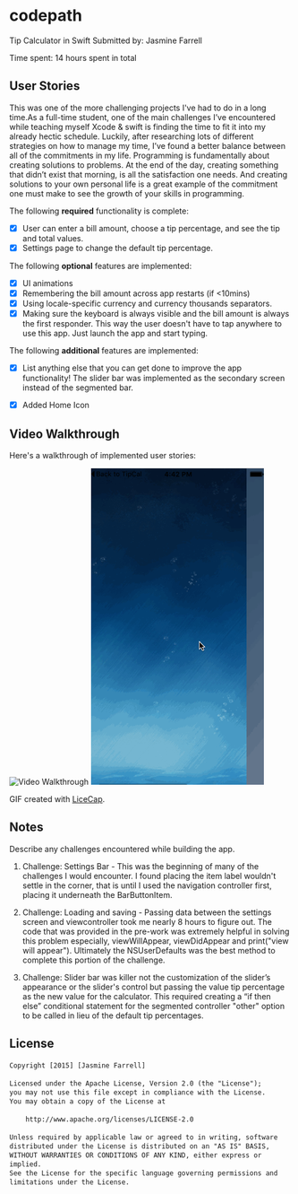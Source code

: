 # codepath
Tip Calculator in Swift
Submitted by: Jasmine Farrell

Time spent: 14 hours spent in total

## User Stories

This was one of the more challenging projects I've had to do in a long time.As a full-time student, one of the main challenges
I’ve encountered while teaching myself Xcode & swift is finding the time to fit it into my already hectic schedule. 
Luckily, after researching lots of different strategies on how to manage my time,
I’ve found a better balance between all of the commitments in my life. 
Programming is fundamentally about creating  solutions to problems. At the end of the day, creating something that didn’t exist that morning, is all the satisfaction one needs. 
And creating solutions to your own personal life is a great example of the commitment one must make to see the growth of your skills in programming. 

The following **required** functionality is complete:

* [x] User can enter a bill amount, choose a tip percentage, and see the tip and total values.
* [x] Settings page to change the default tip percentage.

The following **optional** features are implemented:
* [x] UI animations
* [x] Remembering the bill amount across app restarts (if <10mins)
* [x] Using locale-specific currency and currency thousands separators.
* [x] Making sure the keyboard is always visible and the bill amount is always the first responder. This way the user doesn't have to tap anywhere to use this app. Just launch the app and start typing.

The following **additional** features are implemented:

- [x] List anything else that you can get done to improve the app functionality!
The slider bar was implemented as the secondary screen instead of the segmented bar.

- [x] Added Home Icon

## Video Walkthrough 

Here's a walkthrough of implemented user stories:

<img src='./tipCal2.1.gif' title='Video Walkthrough' width='' alt='Video Walkthrough' /> <img src='./tipCal1.1.gif' title='Video Walkthrough' width='' alt='Video Walkthrough' />



GIF created with [LiceCap](http://www.cockos.com/licecap/).

## Notes

Describe any challenges encountered while building the app.

1. Challenge: Settings Bar - This was the beginning of many of the challenges I would encounter. I found placing the 
item label wouldn't settle in the corner, that is until I used the navigation controller first, placing it underneath the BarButtonItem. 

2. Challenge: Loading and saving - Passing data between the settings screen and viewcontroller took me nearly 
8 hours to figure out. The code that was provided in the pre-work was extremely helpful in solving this problem especially,
viewWillAppear, viewDidAppear and  print("view will appear"). Ultimately the NSUserDefaults was the best method to complete this
portion of the challenge. 

3. Challenge: Slider bar was killer not the customization of the slider’s appearance or the slider's control but passing the value
tip percentage as the new value for the calculator. This required creating a “if then else” conditional statement for the segmented controller "other" option 
to be called in lieu of the default tip percentages.

## License

    Copyright [2015] [Jasmine Farrell]

    Licensed under the Apache License, Version 2.0 (the "License");
    you may not use this file except in compliance with the License.
    You may obtain a copy of the License at

        http://www.apache.org/licenses/LICENSE-2.0

    Unless required by applicable law or agreed to in writing, software
    distributed under the License is distributed on an "AS IS" BASIS,
    WITHOUT WARRANTIES OR CONDITIONS OF ANY KIND, either express or implied.
    See the License for the specific language governing permissions and
    limitations under the License.
